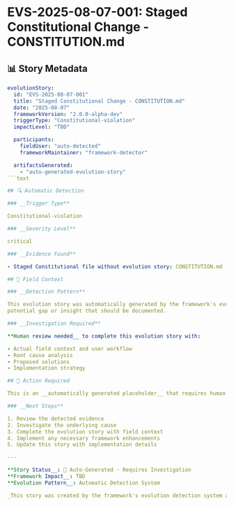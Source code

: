 <!--
# EVS-2025-08-07-001: Staged Constitutional Change - CONSTITUTION.md

@aegisFrameworkVersion: 2.4.0-alpha-dev
@intent: Auto-generated evolution story for detected trigger
@context: Framework automatic detection of evolution documentation needs
-->

# EVS-2025-08-07-001: Staged Constitutional Change - CONSTITUTION.md

## 📊 Story Metadata

```yaml
evolutionStory:
  id: "EVS-2025-08-07-001"
  title: "Staged Constitutional Change - CONSTITUTION.md"
  date: "2025-08-07"
  frameworkVersion: "2.0.0-alpha-dev"
  triggerType: "Constitutional-violation"
  impactLevel: "TBD"

  participants:
    fieldUser: "auto-detected"
    frameworkMaintainer: "framework-detector"

  artifactsGenerated:
    - "auto-generated-evolution-story"
```text

## 🔍 Automatic Detection

### __Trigger Type**

Constitutional-violation

### __Severity Level**

critical

### __Evidence Found**

- Staged Constitutional file without evolution story: CONSTITUTION.md

## 🌱 Field Context

### __Detection Pattern**

This evolution story was automatically generated by the framework's evolution detection system. The trigger indicates a
potential gap or insight that should be documented.

### __Investigation Required**

**Human review needed__ to complete this evolution story with:

- Actual field context and user workflow
- Root cause analysis
- Proposed solutions
- Implementation strategy

## 🚧 Action Required

This is an __automatically generated placeholder__ that requires human investigation and completion.

### __Next Steps**

1. Review the detected evidence
2. Investigate the underlying cause
3. Complete the evolution story with field context
4. Implement any necessary framework enhancements
5. Update this story with implementation details

---

**Story Status__: 🚧 Auto-Generated - Requires Investigation  
**Framework Impact__: TBD  
**Evolution Pattern__: Automatic Detection System

_This story was created by the framework's evolution detection system and requires human review and completion._
